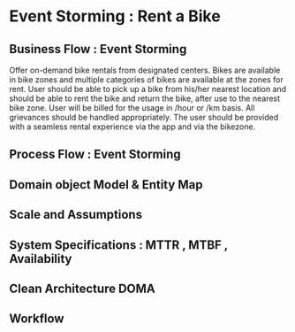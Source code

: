 # Event Storming : Rent a Bike

## Business Flow : Event Storming
Offer on-demand bike rentals from designated centers. Bikes are available in bike zones and multiple categories of bikes are available at the zones for rent. 
User should be able to pick up a bike from his/her nearest location and should be able to rent the bike and return the bike, after use to the nearest bike zone. 
User will be billed for the usage in /hour or /km basis.
All grievances should be handled appropriately. The user should be provided with a seamless rental experience via the app and via the bikezone.


## Process Flow : Event Storming

## Domain object Model & Entity Map
## Scale and Assumptions
## System Specifications : MTTR , MTBF , Availability
## Clean Architecture DOMA
## Workflow 

